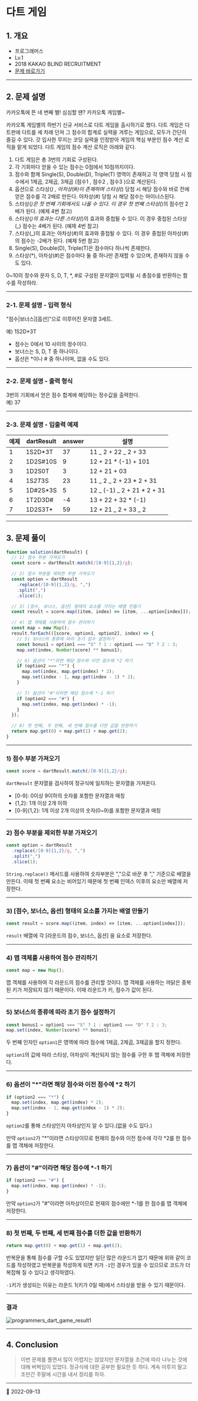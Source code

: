 # 다트 게임

## 1. 개요

- 프로그래머스
- Lv.1
- 2018 KAKAO BLIND RECRUITMENT
- [문제 바로가기](https://school.programmers.co.kr/learn/courses/30/lessons/17682)

---

## 2. 문제 설명

카카오톡에 뜬 네 번째 별! 심심할 땐? 카카오톡 게임별~

카카오톡 게임별의 하반기 신규 서비스로 다트 게임을 출시하기로 했다. 다트 게임은 다트판에 다트를 세 차례 던져 그 점수의 합계로 실력을 겨루는 게임으로, 모두가 간단히 즐길 수 있다.
갓 입사한 무지는 코딩 실력을 인정받아 게임의 핵심 부분인 점수 계산 로직을 맡게 되었다. 다트 게임의 점수 계산 로직은 아래와 같다.

1. 다트 게임은 총 3번의 기회로 구성된다.
2. 각 기회마다 얻을 수 있는 점수는 0점에서 10점까지이다.
3. 점수와 함께 Single(S), Double(D), Triple(T) 영역이 존재하고 각 영역 당첨 시 점수에서 1제곱, 2제곱, 3제곱 (점수1 , 점수2 , 점수3 )으로 계산된다.
4. 옵션으로 스타상(_) , 아차상(#)이 존재하며 스타상(_) 당첨 시 해당 점수와 바로 전에 얻은 점수를 각 2배로 만든다. 아차상(#) 당첨 시 해당 점수는 마이너스된다.
5. 스타상(_)은 첫 번째 기회에서도 나올 수 있다. 이 경우 첫 번째 스타상(_)의 점수만 2배가 된다. (예제 4번 참고)
6. 스타상(_)의 효과는 다른 스타상(_)의 효과와 중첩될 수 있다. 이 경우 중첩된 스타상(\_) 점수는 4배가 된다. (예제 4번 참고)
7. 스타상(\_)의 효과는 아차상(#)의 효과와 중첩될 수 있다. 이 경우 중첩된 아차상(#)의 점수는 -2배가 된다. (예제 5번 참고)
8. Single(S), Double(D), Triple(T)은 점수마다 하나씩 존재한다.
9. 스타상(\*), 아차상(#)은 점수마다 둘 중 하나만 존재할 수 있으며, 존재하지 않을 수도 있다.

0~10의 정수와 문자 S, D, T, \*, #로 구성된 문자열이 입력될 시 총점수를 반환하는 함수를 작성하라.

---

### 2-1. 문제 설명 - 입력 형식

"점수|보너스|[옵션]"으로 이루어진 문자열 3세트.

예) 1S2D\*3T

- 점수는 0에서 10 사이의 정수이다.
- 보너스는 S, D, T 중 하나이다.
- 옵선은 \*이나 # 중 하나이며, 없을 수도 있다.

---

### 2-2. 문제 설명 - 출력 형식

3번의 기회에서 얻은 점수 합계에 해당하는 정수값을 출력한다.  
예) 37

---

### 2-3. 문제 설명 - 입출력 예제

| 예제 | dartResult | answer | 설명                         |
| ---- | ---------- | ------ | ---------------------------- |
| 1    | 1S2D\*3T   | 37     | 11 _ 2 + 22 _ 2 + 33         |
| 2    | 1D2S#10S   | 9      | 12 + 21 \* (-1) + 101        |
| 3    | 1D2S0T     | 3      | 12 + 21 + 03                 |
| 4    | 1S*2T*3S   | 23     | 11 _ 2 _ 2 + 23 \* 2 + 31    |
| 5    | 1D#2S\*3S  | 5      | 12 _ (-1) _ 2 + 21 \* 2 + 31 |
| 6    | 1T2D3D#    | -4     | 13 + 22 + 32 \* (-1)         |
| 7    | 1D2S3T\*   | 59     | 12 + 21 _ 2 + 33 _ 2         |

---

## 3. 문제 풀이

```javascript
function solution(dartResult) {
  // 1) 점수 부분 가져오기
  const score = dartResult.match(/[0-9]{1,2}/g);

  // 2) 점수 부분을 제외한 부분 가져오기
  const option = dartResult
    .replace(/[0-9]{1,2}/g, ",")
    .split(",")
    .slice(1);

  // 3) [점수, 보너스, 옵션] 형태의 요소를 가지는 배열 만들기
  const result = score.map((item, index) => [item, ...option[index]]);

  // 4) 맵 객체를 사용하여 점수 관리하기
  const map = new Map();
  result.forEach(([score, option1, option2], index) => {
    // 5) 보너스의 종류에 따라 초기 점수 설정하기
    const bonus1 = option1 === "S" ? 1 : option1 === "D" ? 2 : 3;
    map.set(index, Number(score) ** bonus1);

    // 6) 옵션이 "*"라면 해당 점수와 이전 점수에 *2 하기
    if (option2 === "*") {
      map.set(index, map.get(index) * 2);
      map.set(index - 1, map.get(index - 1) * 2);
    }

    // 7) 옵션이 "#"이라면 해당 점수에 *-1 하기
    if (option2 === "#") {
      map.set(index, map.get(index) * -1);
    }
  });

  // 8) 첫 번째, 두 번째, 세 번째 점수를 더한 값을 반환하기
  return map.get(0) + map.get(1) + map.get(2);
}
```

---

### 1) 점수 부분 가져오기

```javascript
const score = dartResult.match(/[0-9]{1,2}/g);
```

`dartResult` 문자열을 검사하여 정규식에 일치하는 문자열을 가져온다.

- [0-9]: 0이상 9이하의 숫자를 포함한 문자열과 매칭
- {1,2}: 1개 이상 2개 이하
- [0-9]{1,2}: 1개 이상 2개 이상의 숫자(0~9)를 포함한 문자열과 매칭

---

### 2) 점수 부분을 제외한 부분 가져오기

```javascript
const option = dartResult
  .replace(/[0-9]{1,2}/g, ",")
  .split(",")
  .slice(1);
```

`String.replace()` 메서드를 사용하여 숫자부분은 ","으로 바꾼 후 "," 기준으로 배열을 만든다. 이때 첫 번째 요소는
비어있기 때문에 첫 번째 인덱스 이후의 요소만 배열에 저장한다.

---

### 3) [점수, 보너스, 옵션] 형태의 요소를 가지는 배열 만들기

```javascript
const result = score.map((item, index) => [item, ...option[index]]);
```

`result` 배열에 각 [라운드의 점수, 보너스, 옵션] 을 요소로 저장한다.

---

### 4) 맵 객체를 사용하여 점수 관리하기

```javascript
const map = new Map();
```

맵 객체를 사용하여 각 라운드의 점수를 관리할 것이다. 맵 객체를 사용하는 까닭은 중복된 키가 저장되지 않기 때문이다.
이때 라운드가 키, 점수가 값이 된다.

---

### 5) 보너스의 종류에 따라 초기 점수 설정하기

```javascript
const bonus1 = option1 === "S" ? 1 : option1 === "D" ? 2 : 3;
map.set(index, Number(score) ** bonus1);
```

두 번째 인자인 `option1`은 영역에 따라 점수에 1제곱, 2제곱, 3제곱을 할지 정한다.

`option1`의 값에 따라 스타상, 아차상이 계산되지 않는 점수를 구한 후 맵 객체에 저장한다.

---

### 6) 옵션이 "*"라면 해당 점수와 이전 점수에 *2 하기

```javascript
if (option2 === "*") {
  map.set(index, map.get(index) * 2);
  map.set(index - 1, map.get(index - 1) * 2);
}
```

`option2`를 통해 스타상인지 아차상인지 알 수 있다.(없을 수도 있다.)

만약 `option2`가 "*"이라면 스타상이므로 현재의 점수와 이전 점수에 각각 *2를 한 점수를 맵 객체에 저장한다.

---

### 7) 옵션이 "#"이라면 해당 점수에 \*-1 하기

```javascript
if (option2 === "#") {
  map.set(index, map.get(index) * -1);
}
```

만약 `option2`가 "#"이라면 아차상이므로 현재의 점수에만 \*-1를 한 점수를 맵 객체에 저장한다.

---

### 8) 첫 번째, 두 번째, 세 번째 점수를 더한 값을 반환하기

```javascript
return map.get(0) + map.get(1) + map.get(2);
```

반복문을 통해 점수를 구할 수도 있었지만 일단 많은 라운드가 없기 때문에 위와 같이 코드를 작성하였고
반복문을 작성하게 되면 키가 `-1`인 경우가 있을 수 있으므로 코드가 더 복잡해 질 수 있다고 생각하였다.

`-1`키가 생성되는 이유는 라운드 1(키가 0일 때)에서 스타상을 받을 수 있기 때문이다.

---

### 결과

![programmers_dart_game_result1](/image/CodingTest/programmers_dart_game/programmers_dart_game_result1.png)

---

## 4. Conclusion

> 이번 문제를 풀면서 많이 어렵지는 않았지만 문자열을 조건에 따라 나누는 것에 대해 버벅임이 있었다. 정규식에
> 대한 공부한 필요한 듯 하다. 계속 미루지 말고 조만간 주말에 시간을 내서 정리를 하자.

---

📅 2022-09-13
